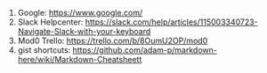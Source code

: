 1. Google: https://www.google.com/
2. Slack Helpcenter: https://slack.com/help/articles/115003340723-Navigate-Slack-with-your-keyboard
3. Mod0 Trello: https://trello.com/b/8OumU2OP/mod0
4. gist shortcuts: https://github.com/adam-p/markdown-here/wiki/Markdown-Cheatsheett
